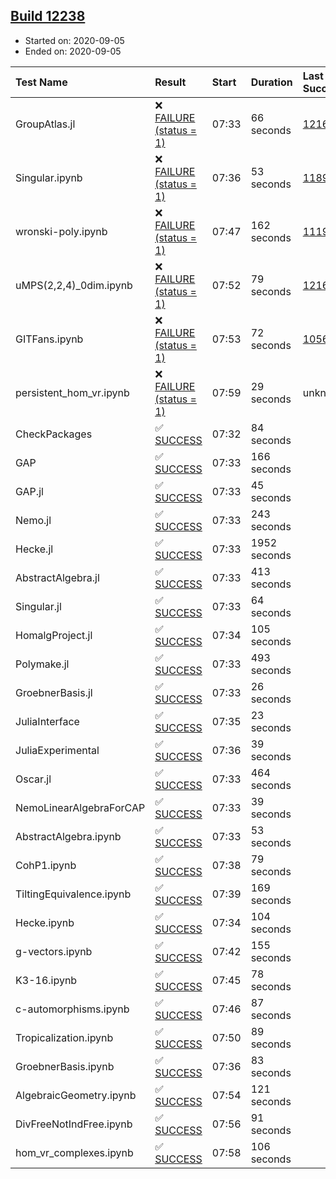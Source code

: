 ## [Build 12238](https://oscarci.mathematik.uni-kl.de/job/oscar/12238/)

* Started on: 2020-09-05
* Ended on: 2020-09-05

| Test Name    | Result | Start | Duration | Last Success | First Failure |
|:-------------|:-------|:------|:---------|:-------------|:--------------|
| GroupAtlas.jl | ❌ [FAILURE (status = 1)](https://oscarci.mathematik.uni-kl.de/job/oscar/12238/artifact/logs/build-12238/GroupAtlas.jl.log) | 07:33 | 66 seconds | [12167](https://oscarci.mathematik.uni-kl.de/job/oscar/12167/) | [12168](https://oscarci.mathematik.uni-kl.de/job/oscar/12168/) |
| Singular.ipynb | ❌ [FAILURE (status = 1)](https://oscarci.mathematik.uni-kl.de/job/oscar/12238/artifact/logs/build-12238/Singular.ipynb.log) | 07:36 | 53 seconds | [11893](https://oscarci.mathematik.uni-kl.de/job/oscar/11893/) | [11894](https://oscarci.mathematik.uni-kl.de/job/oscar/11894/) |
| wronski-poly.ipynb | ❌ [FAILURE (status = 1)](https://oscarci.mathematik.uni-kl.de/job/oscar/12238/artifact/logs/build-12238/wronski-poly.ipynb.log) | 07:47 | 162 seconds | [11192](https://oscarci.mathematik.uni-kl.de/job/oscar/11192/) | [11193](https://oscarci.mathematik.uni-kl.de/job/oscar/11193/) |
| uMPS(2,2,4)_0dim.ipynb | ❌ [FAILURE (status = 1)](https://oscarci.mathematik.uni-kl.de/job/oscar/12238/artifact/logs/build-12238/uMPS-2-2-4-_0dim.ipynb.log) | 07:52 | 79 seconds | [12167](https://oscarci.mathematik.uni-kl.de/job/oscar/12167/) | [12168](https://oscarci.mathematik.uni-kl.de/job/oscar/12168/) |
| GITFans.ipynb | ❌ [FAILURE (status = 1)](https://oscarci.mathematik.uni-kl.de/job/oscar/12238/artifact/logs/build-12238/GITFans.ipynb.log) | 07:53 | 72 seconds | [10566](https://oscarci.mathematik.uni-kl.de/job/oscar/10566/) | [10567](https://oscarci.mathematik.uni-kl.de/job/oscar/10567/) |
| persistent_hom_vr.ipynb | ❌ [FAILURE (status = 1)](https://oscarci.mathematik.uni-kl.de/job/oscar/12238/artifact/logs/build-12238/persistent_hom_vr.ipynb.log) | 07:59 | 29 seconds | unknown | unknown |
| CheckPackages | ✅ [SUCCESS](https://oscarci.mathematik.uni-kl.de/job/oscar/12238/artifact/logs/build-12238/CheckPackages.log) | 07:32 | 84 seconds |  |  |
| GAP | ✅ [SUCCESS](https://oscarci.mathematik.uni-kl.de/job/oscar/12238/artifact/logs/build-12238/GAP.log) | 07:33 | 166 seconds |  |  |
| GAP.jl | ✅ [SUCCESS](https://oscarci.mathematik.uni-kl.de/job/oscar/12238/artifact/logs/build-12238/GAP.jl.log) | 07:33 | 45 seconds |  |  |
| Nemo.jl | ✅ [SUCCESS](https://oscarci.mathematik.uni-kl.de/job/oscar/12238/artifact/logs/build-12238/Nemo.jl.log) | 07:33 | 243 seconds |  |  |
| Hecke.jl | ✅ [SUCCESS](https://oscarci.mathematik.uni-kl.de/job/oscar/12238/artifact/logs/build-12238/Hecke.jl.log) | 07:33 | 1952 seconds |  |  |
| AbstractAlgebra.jl | ✅ [SUCCESS](https://oscarci.mathematik.uni-kl.de/job/oscar/12238/artifact/logs/build-12238/AbstractAlgebra.jl.log) | 07:33 | 413 seconds |  |  |
| Singular.jl | ✅ [SUCCESS](https://oscarci.mathematik.uni-kl.de/job/oscar/12238/artifact/logs/build-12238/Singular.jl.log) | 07:33 | 64 seconds |  |  |
| HomalgProject.jl | ✅ [SUCCESS](https://oscarci.mathematik.uni-kl.de/job/oscar/12238/artifact/logs/build-12238/HomalgProject.jl.log) | 07:34 | 105 seconds |  |  |
| Polymake.jl | ✅ [SUCCESS](https://oscarci.mathematik.uni-kl.de/job/oscar/12238/artifact/logs/build-12238/Polymake.jl.log) | 07:33 | 493 seconds |  |  |
| GroebnerBasis.jl | ✅ [SUCCESS](https://oscarci.mathematik.uni-kl.de/job/oscar/12238/artifact/logs/build-12238/GroebnerBasis.jl.log) | 07:33 | 26 seconds |  |  |
| JuliaInterface | ✅ [SUCCESS](https://oscarci.mathematik.uni-kl.de/job/oscar/12238/artifact/logs/build-12238/JuliaInterface.log) | 07:35 | 23 seconds |  |  |
| JuliaExperimental | ✅ [SUCCESS](https://oscarci.mathematik.uni-kl.de/job/oscar/12238/artifact/logs/build-12238/JuliaExperimental.log) | 07:36 | 39 seconds |  |  |
| Oscar.jl | ✅ [SUCCESS](https://oscarci.mathematik.uni-kl.de/job/oscar/12238/artifact/logs/build-12238/Oscar.jl.log) | 07:33 | 464 seconds |  |  |
| NemoLinearAlgebraForCAP | ✅ [SUCCESS](https://oscarci.mathematik.uni-kl.de/job/oscar/12238/artifact/logs/build-12238/NemoLinearAlgebraForCAP.log) | 07:33 | 39 seconds |  |  |
| AbstractAlgebra.ipynb | ✅ [SUCCESS](https://oscarci.mathematik.uni-kl.de/job/oscar/12238/artifact/logs/build-12238/AbstractAlgebra.ipynb.log) | 07:33 | 53 seconds |  |  |
| CohP1.ipynb | ✅ [SUCCESS](https://oscarci.mathematik.uni-kl.de/job/oscar/12238/artifact/logs/build-12238/CohP1.ipynb.log) | 07:38 | 79 seconds |  |  |
| TiltingEquivalence.ipynb | ✅ [SUCCESS](https://oscarci.mathematik.uni-kl.de/job/oscar/12238/artifact/logs/build-12238/TiltingEquivalence.ipynb.log) | 07:39 | 169 seconds |  |  |
| Hecke.ipynb | ✅ [SUCCESS](https://oscarci.mathematik.uni-kl.de/job/oscar/12238/artifact/logs/build-12238/Hecke.ipynb.log) | 07:34 | 104 seconds |  |  |
| g-vectors.ipynb | ✅ [SUCCESS](https://oscarci.mathematik.uni-kl.de/job/oscar/12238/artifact/logs/build-12238/g-vectors.ipynb.log) | 07:42 | 155 seconds |  |  |
| K3-16.ipynb | ✅ [SUCCESS](https://oscarci.mathematik.uni-kl.de/job/oscar/12238/artifact/logs/build-12238/K3-16.ipynb.log) | 07:45 | 78 seconds |  |  |
| c-automorphisms.ipynb | ✅ [SUCCESS](https://oscarci.mathematik.uni-kl.de/job/oscar/12238/artifact/logs/build-12238/c-automorphisms.ipynb.log) | 07:46 | 87 seconds |  |  |
| Tropicalization.ipynb | ✅ [SUCCESS](https://oscarci.mathematik.uni-kl.de/job/oscar/12238/artifact/logs/build-12238/Tropicalization.ipynb.log) | 07:50 | 89 seconds |  |  |
| GroebnerBasis.ipynb | ✅ [SUCCESS](https://oscarci.mathematik.uni-kl.de/job/oscar/12238/artifact/logs/build-12238/GroebnerBasis.ipynb.log) | 07:36 | 83 seconds |  |  |
| AlgebraicGeometry.ipynb | ✅ [SUCCESS](https://oscarci.mathematik.uni-kl.de/job/oscar/12238/artifact/logs/build-12238/AlgebraicGeometry.ipynb.log) | 07:54 | 121 seconds |  |  |
| DivFreeNotIndFree.ipynb | ✅ [SUCCESS](https://oscarci.mathematik.uni-kl.de/job/oscar/12238/artifact/logs/build-12238/DivFreeNotIndFree.ipynb.log) | 07:56 | 91 seconds |  |  |
| hom_vr_complexes.ipynb | ✅ [SUCCESS](https://oscarci.mathematik.uni-kl.de/job/oscar/12238/artifact/logs/build-12238/hom_vr_complexes.ipynb.log) | 07:58 | 106 seconds |  |  |
